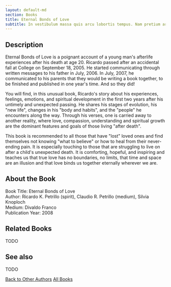 ```yaml
---
layout: default-md
section: Books
title: Eternal Bonds of Love
subtitle: In vestibulum massa quis arcu lobortis tempus. Nam pretium arcu in odio vulputate luctus.
---
```


## Description
Eternal Bonds of Love is a poignant account of a young man's afterlife experiences after his death at age 20. Ricardo passed after an accidental fall at College on September 18, 2005. He started communicating through written messages to his father in July, 2006. In July, 2007, he communicated to his parents that they would be writing a book together, to be finished and published in one year's time.  And so they did!

You will find, in this unusual book, Ricardo's story about his experiences, feelings, emotions, and spiritual development in the first two years after his untimely and unexpected passing. He shares his stages of evolution, his "new life", changes in his "body and habits", and the "people" he encounters along the way. Through his verses, one is carried away to another reality, where love, compassion, understanding and spiritual growth are the dominant features and goals of those living "after death".

This book is recommended to all those that have "lost" loved ones and find themselves not knowing "what to believe" or how to heal from their never-ending pain. It is especially touching to those that are struggling to live on after a child's unexpected death. It is comforting, hopeful, and inspiring and teaches us that true love has no boundaries, no limits, that time and space are an illusion and that love binds us together eternally wherever we are.



## About the Book
Book Title:  Eternal Bonds of Love      
Author:  Ricardo K. Petrillo (spirit), Claudio R. Petrillo (medium), Silvia Knoploch   
Medium: Divaldo Franco    
Publication Year: 2008


## Related Books
TODO


## See also
TODO


<a href="/books/other-authors" class="button">Back to Other Authors</a>
<a href="/books" class="button">All Books</a>

